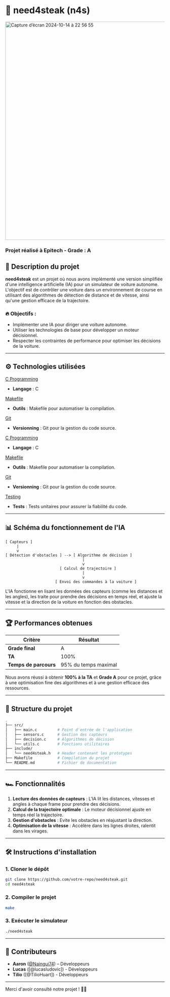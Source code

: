 # 🥩 need4steak (n4s)

<img width="690" alt="Capture d’écran 2024-10-14 à 22 56 55" src="https://github.com/user-attachments/assets/a6d863cb-ecd6-4f9c-90c8-1acae24d66c6">

### **Projet réalisé à Epitech - Grade : A**  
## 📜 **Description du projet**

**need4steak** est un projet où nous avons implémenté une version simplifiée d'une intelligence artificielle (IA) pour un simulateur de voiture autonome. L'objectif est de contrôler une voiture dans un environnement de course en utilisant des algorithmes de détection de distance et de vitesse, ainsi qu'une gestion efficace de la trajectoire.

### 🔥 **Objectifs :**
- Implémenter une IA pour diriger une voiture autonome.
- Utiliser les technologies de base pour développer un moteur décisionnel.
- Respecter les contraintes de performance pour optimiser les décisions de la voiture.

---

## ⚙️ **Technologies utilisées**

[C Programming](https://upload.wikimedia.org/wikipedia/commons/thumb/3/35/The_C_Programming_Language_logo.svg/200px-The_C_Programming_Language_logo.svg.png)
- **Langage** : C

[Makefile](https://img.icons8.com/external-justicon-flat-justicon/344/external-makefile-responsive-web-design-justicon-flat-justicon.png)
- **Outils** : Makefile pour automatiser la compilation.

[Git](https://git-scm.com/images/logos/downloads/Git-Logo-2Color.png)
- **Versionning** : Git pour la gestion du code source.

[C Programming](https://upload.wikimedia.org/wikipedia/commons/thumb/3/35/The_C_Programming_Language_logo.svg/200px-The_C_Programming_Language_logo.svg.png)
- **Langage** : C

[Makefile](https://img.icons8.com/external-justicon-flat-justicon/344/external-makefile-responsive-web-design-justicon-flat-justicon.png)
- **Outils** : Makefile pour automatiser la compilation.

[Git](https://git-scm.com/images/logos/downloads/Git-Logo-2Color.png)
- **Versionning** : Git pour la gestion du code source.

[Testing](https://upload.wikimedia.org/wikipedia/commons/thumb/8/84/Unit_testing_icon.svg/1024px-Unit_testing_icon.svg.png)
- **Tests** : Tests unitaires pour assurer la fiabilité du code.

---

## 📊 **Schéma du fonctionnement de l'IA**

```text
[ Capteurs ]
     |
     v
[ Détection d'obstacles ] --> [ Algorithme de décision ]
                                  |
                                  v
                        [ Calcul de trajectoire ]
                                  |
                                  v
                      [ Envoi des commandes à la voiture ]
```

L'IA fonctionne en lisant les données des capteurs (comme les distances et les angles), les traite pour prendre des décisions en temps réel, et ajuste la vitesse et la direction de la voiture en fonction des obstacles.

---

## 🏆 **Performances obtenues**

| Critère            | Résultat       |
|--------------------|----------------|
| **Grade final**    | A              |
| **TA**             | 100%           |
| **Temps de parcours** | 95% du temps maximal |

Nous avons réussi à obtenir **100% à la TA** et **Grade A** pour ce projet, grâce à une optimisation fine des algorithmes et à une gestion efficace des ressources.

---

## 📂 **Structure du projet**

```bash
.
├── src/
│   ├── main.c         # Point d'entrée de l'application
│   ├── sensors.c      # Gestion des capteurs
│   ├── decision.c     # Algorithmes de décision
│   └── utils.c        # Fonctions utilitaires
├── include/
│   └── need4steak.h   # Header contenant les prototypes
├── Makefile           # Compilation du projet
└── README.md          # Fichier de documentation
```

---

## 🏎️ **Fonctionnalités**

1. **Lecture des données de capteurs** : L'IA lit les distances, vitesses et angles à chaque frame pour prendre des décisions.
2. **Calcul de la trajectoire optimale** : Le moteur décisionnel ajuste en temps réel la trajectoire.
3. **Gestion d'obstacles** : Evite les obstacles en réajustant la direction.
4. **Optimisation de la vitesse** : Accélère dans les lignes droites, ralentit dans les virages.

---

## 🛠️ **Instructions d'installation**

### 1. Cloner le dépôt
```bash
git clone https://github.com/votre-repo/need4steak.git
cd need4steak
```

### 2. Compiler le projet
```bash
make
```

### 3. Exécuter le simulateur
```bash
./need4steak
```

---

## 📑 **Contributeurs**

- **Aaron** ([@Naingui74](https://github.com/Naingui74)) – Développeurs
- **Lucas** ([@lucasludovic]) - Développeurs
- **Tilio** ([@TilioHuart]) - Développeurs

---

Merci d'avoir consulté notre projet ! 🚗💨
